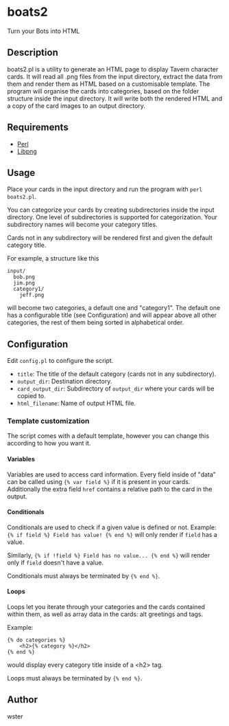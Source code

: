 # boats2
Turn your Bots into HTML

## Description
boats2.pl is a utility to generate an HTML page to display Tavern character
cards. It will read all .png files from the input
directory, extract the data from them and render them as HTML based on a
customisable template. The program will organise the cards into categories,
based on the folder structure inside the input directory. It will write both
the rendered HTML and a copy of the card images to an output directory.

## Requirements
* [Perl](https://www.perl.org/get.html)
* [Libpng](https://metacpan.org/dist/Image-PNG-Libpng/view/lib/Image/PNG/Libpng.pod)

## Usage

Place your cards in the input directory and run the program with
`perl boats2.pl`.

You can categorize your cards by creating subdirectories inside the input
directory. One level of subdirectories is supported for categorization.
Your subdirectory names will become your category titles.

Cards not in any subdirectory will be rendered first and given the default
category title.

For example, a structure like this
```
input/
  bob.png
  jim.png
  category1/
    jeff.png
```
will become two categories, a default one and "category1". The default one has
a configurable title (see Configuration) and will appear above all other
categories, the rest of them being sorted in alphabetical order.


## Configuration
Edit `config.pl` to configure the script.
* `title`: The title of the default category (cards not in any subdirectory).
* `output_dir`: Destination directory.
* `card_output_dir`: Subdirectory of `output_dir` where your cards will be
copied to.
* `html_filename`: Name of output HTML file.

### Template customization
The script comes with a default template, however you can change this according
to how you want it.

#### Variables
Variables are used to access card information. Every field inside of "data"
can be called using `{% var field %}` if it is present in your cards.
Additionally the extra field `href` contains a relative path to the card
in the output.

#### Conditionals
Conditionals are used to check if a given value is defined or not.
Example: `{% if field %} Field has value! {% end %}`
will only render if `field` has a value.

Similarly, `{% if !field %} Field has no value... {% end %}` will render only
if `field` doesn't have a value.

Conditionals must always be terminated by `{% end %}`.

#### Loops
Loops let you iterate through your categories and the cards contained
within them, as well as array data in the cards: alt greetings and tags.

Example:
```
{% do categories %}
	<h2>{% category %}</h2>
{% end %}
```
would display every category title inside of a  \<h2\> tag.

Loops must always be terminated by `{% end %}`.

## Author
wster
